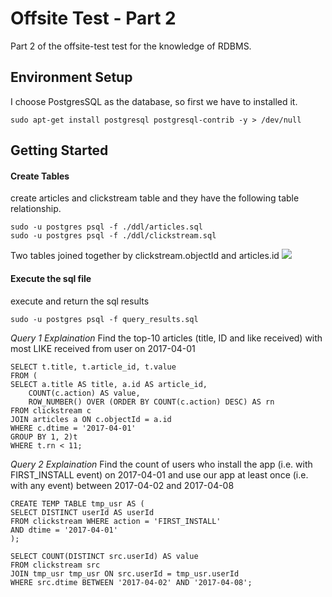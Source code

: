 # Offsite Test - Part 2
Part 2 of the offsite-test test for the knowledge of RDBMS. 

## Environment Setup
I choose PostgresSQL as the database, so first we have to installed it.

    sudo apt-get install postgresql postgresql-contrib -y > /dev/null

## Getting Started
#### Create Tables
create articles and clickstream table and they have the following table relationship. 

    sudo -u postgres psql -f ./ddl/articles.sql
    sudo -u postgres psql -f ./ddl/clickstream.sql

Two tables joined together by clickstream.objectId and articles.id
<img src="https://i.imgur.com/YP9kiW6.png"> 

#### Execute the sql file
execute and return the sql results

    sudo -u postgres psql -f query_results.sql

_Query 1 Explaination_
Find the top-10 articles (title, ID and like received) with most LIKE received from user on 2017-04-01

    SELECT t.title, t.article_id, t.value
    FROM (
    SELECT a.title AS title, a.id AS article_id, 
        COUNT(c.action) AS value,
        ROW_NUMBER() OVER (ORDER BY COUNT(c.action) DESC) AS rn
    FROM clickstream c 
    JOIN articles a ON c.objectId = a.id
    WHERE c.dtime = '2017-04-01'
    GROUP BY 1, 2)t 
    WHERE t.rn < 11;
    
_Query 2 Explaination_
Find the count of users who install the app (i.e. with FIRST_INSTALL event) on
2017-04-01 and use our app at least once (i.e. with any event) between 2017-04-02 and 2017-04-08

    CREATE TEMP TABLE tmp_usr AS (
    SELECT DISTINCT userId AS userId
    FROM clickstream WHERE action = 'FIRST_INSTALL'
    AND dtime = '2017-04-01'
    );
    
    SELECT COUNT(DISTINCT src.userId) AS value
    FROM clickstream src
    JOIN tmp_usr tmp_usr ON src.userId = tmp_usr.userId
    WHERE src.dtime BETWEEN '2017-04-02' AND '2017-04-08';

